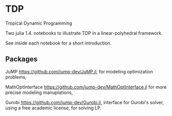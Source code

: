 # TDP
Tropical Dynamic Programming

Two julia 1.4. notebooks to illustrate TDP in a linear-polyhedral framework.

See inside each notebook for a short introduction. 

## Packages

JuMP https://github.com/jump-dev/JuMP.jl, for modeling optimization problems,

MathOptInterface https://github.com/jump-dev/MathOptInterface.jl for more precise modeling manuplations,

Gurobi https://github.com/jump-dev/Gurobi.jl, interface for Gurobi's solver, using a free academic license, for solving LP.
